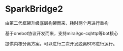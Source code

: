 # SparkBridge2

由第二代框架升级底层构架而来，耗时两个月进行重构

基于onebot协议开发而来，支持mirai/go-cqhttp等bot核心

提供内核分离方案，可以进行二次开发脱离BDS进行运行。